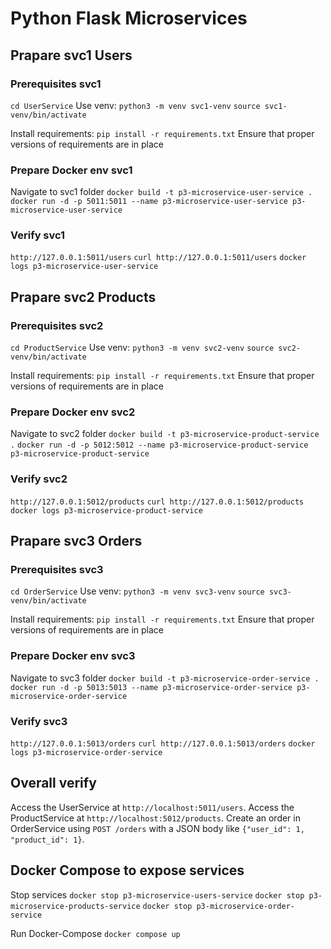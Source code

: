 # Python Flask Microservices

## Prapare svc1 Users

### Prerequisites svc1
`cd UserService`
Use venv:
`python3 -m venv svc1-venv`
`source svc1-venv/bin/activate`

Install requirements:
`pip install -r requirements.txt`
Ensure that proper versions of requirements are in place

### Prepare Docker env svc1

Navigate to svc1 folder
`docker build -t p3-microservice-user-service .`
`docker run -d -p 5011:5011 --name p3-microservice-user-service p3-microservice-user-service`

### Verify svc1

`http://127.0.0.1:5011/users`
`curl http://127.0.0.1:5011/users`
`docker logs p3-microservice-user-service`

## Prapare svc2 Products

### Prerequisites svc2
`cd ProductService`
Use venv:
`python3 -m venv svc2-venv`
`source svc2-venv/bin/activate`

Install requirements:
`pip install -r requirements.txt`
Ensure that proper versions of requirements are in place

### Prepare Docker env svc2

Navigate to svc2 folder
`docker build -t p3-microservice-product-service .`
`docker run -d -p 5012:5012 --name p3-microservice-product-service p3-microservice-product-service`

### Verify svc2

`http://127.0.0.1:5012/products`
`curl http://127.0.0.1:5012/products`
`docker logs p3-microservice-product-service`

## Prapare svc3 Orders

### Prerequisites svc3
`cd OrderService`
Use venv:
`python3 -m venv svc3-venv`
`source svc3-venv/bin/activate`

Install requirements:
`pip install -r requirements.txt`
Ensure that proper versions of requirements are in place

### Prepare Docker env svc3

Navigate to svc3 folder
`docker build -t p3-microservice-order-service .`
`docker run -d -p 5013:5013 --name p3-microservice-order-service p3-microservice-order-service`

### Verify svc3

`http://127.0.0.1:5013/orders`
`curl http://127.0.0.1:5013/orders`
`docker logs p3-microservice-order-service`

## Overall verify

Access the UserService at `http://localhost:5011/users`.
Access the ProductService at `http://localhost:5012/products`.
Create an order in OrderService using `POST /orders` with a JSON body like `{"user_id": 1, "product_id": 1}`.

## Docker Compose to expose services

Stop services
`docker stop p3-microservice-users-service`
`docker stop p3-microservice-products-service`
`docker stop p3-microservice-order-service`

Run Docker-Compose
`docker compose up`
